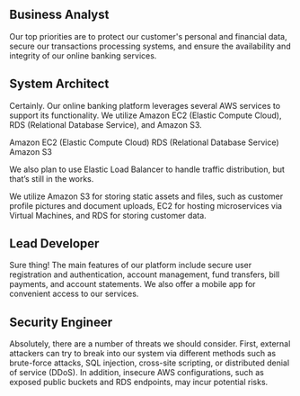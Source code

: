 
## Business Analyst
Our top priorities are to protect our customer's personal and financial data, secure our transactions processing systems, and ensure the availability and integrity of our online banking services.

## System Architect
Certainly. Our online banking platform leverages several AWS services to support its functionality. We utilize Amazon EC2 (Elastic Compute Cloud), RDS (Relational Database Service), and Amazon S3.

Amazon EC2 (Elastic Compute Cloud)
RDS (Relational Database Service)
Amazon S3

We also plan to use Elastic Load Balancer to handle traffic distribution, but that’s still in the works.

We utilize Amazon S3 for storing static assets and files, such as customer profile pictures and document uploads, EC2 for hosting microservices via Virtual Machines, and RDS for storing customer data.

## Lead Developer
Sure thing! The main features of our platform include secure user registration and authentication, account management, fund transfers, bill payments, and account statements. We also offer a mobile app for convenient access to our services.

## Security Engineer
Absolutely, there are a number of threats we should consider. First, external attackers can try to break into our system via different methods such as brute-force attacks, SQL injection, cross-site scripting, or distributed denial of service (DDoS). In addition, insecure AWS configurations, such as exposed public buckets and RDS endpoints, may incur potential risks.
